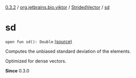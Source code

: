 [0.3.2](../../index.md) / [org.jetbrains.bio.viktor](../index.md) / [StridedVector](index.md) / [sd](.)

# sd

`open fun sd(): Double` [(source)](https://github.com/JetBrains-Research/viktor/blob/0.3.2/src/main/kotlin/org/jetbrains/bio/viktor/StridedVector.kt#L193)

Computes the unbiased standard deviation of the elements.

Optimized for dense vectors.

**Since**
0.3.0

